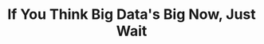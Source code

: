 ---
categories: [articles]
provider_display: techcrunch.com
favicon_url: http://s0.wp.com/wp-content/themes/vip/techcrunch-2013/assets/images/favicon.ico?m=1381204869g
title: If You Think Big Data's Big Now, Just Wait
source: http://techcrunch.com/2014/08/10/big-data-bound-to-get-really-really-big-with-the-internet-of-things/
thumbnail: https://i2.wp.com/tctechcrunch2011.files.wordpress.com/2014/08/7537522576_89350c5020_k.jpg?fit=440%2C330
provider_name: techcrunch.com
---